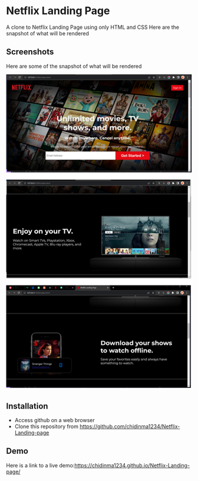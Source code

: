 # **Netflix Landing Page**

A clone to Netflix Landing Page using only HTML and CSS
Here are the snapshot of what will be rendered

## **Screenshots**

Here are some of the snapshot of what will be rendered

![This is an image](./images/first-section.png)
![This is an image](./images/second-section.png)
![This is an image](./images/third-section.png)

## **Installation**

-   Access github on a web browser
-   Clone this repository from https://github.com/chidinma1234/Netflix-Landing-page

## **Demo**

Here is a link to a live demo:https://chidinma1234.github.io/Netflix-Landing-page/
